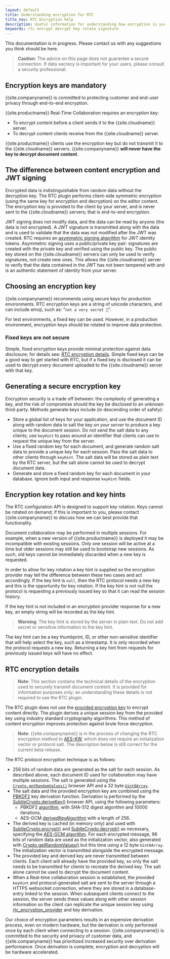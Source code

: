 ```yaml
---
layout: default
title: Understanding encryption for RTC
title_nav: RTC Encryption help
description: Useful information for understanding how encryption is used with RTC
keywords: rtc encrypt decrypt key rotate signature
---
```


This documentation is in progress. Please contact us with any suggestions you think should be here.

> **Caution**: The advice on this page does not guarantee a secure connection. If data secrecy is important for your users, please consult a security professional.

## Encryption keys are mandatory

{{site.companyname}} is committed to protecting customer and end-user privacy through end-to-end encryption.

{{site.productname}} Real-Time Collaboration requires an encryption key:

- To encrypt content before a client sends it to the {{site.cloudname}} server.
- To decrypt content clients receive from the {{site.cloudname}} server.

{{site.productname}} clients use the encryption key but do not transmit it to the {{site.cloudname}} servers. {{site.companyname}} **will never have the key to decrypt document content**.

## The difference between content encryption and JWT signing

Encrypted data is indistinguishable from random data without the decryption key. The RTC plugin performs client-side symmetric encryption (using the same key for encryption and decryption) on the editor content. The encryption key is provided to the client by your server, and is never sent to the {{site.cloudname}} servers; that is end-to-end encryption.

JWT signing does not modify data, and the data can be read by anyone (the data is not encrypted). A JWT signature is transmitted along with the data and is used to validate that the data was not modified after the JWT was created. RTC requires an [asymmetric signing algorithm]({{site.baseurl}}/rtc/jwt-authentication/#supportedalgorithms) for JWT identity tokens. Asymmetric signing uses a public/private key pair: signatures are created with the private key and verified using the public key. The public key stored on the {{site.cloudname}} servers can only be used to verify signatures, not create new ones. This allows the {{site.cloudname}} server to verify that the data contained in the JWT has not been tampered with and is an authentic statement of identity from your server.

## Choosing an encryption key

{{site.companyname}} recommends using secure keys for production environments. RTC encryption keys are a string of unicode characters, and can include emoji, such as: "`not a very secret 🔑`".

For test environments, a fixed key can be used. However, in a production environment, encryption keys should be rotated to improve data protection.

### Fixed keys are not secure

Simple, fixed encryption keys provide minimal protection against data disclosure; for details see: [RTC encryption details](#rtcencryptiondetails). Simple fixed keys can be a good way to get started with RTC, but if a fixed key is disclosed it can be used to decrypt _every_ document uploaded to the {{site.cloudname}} server with that key.

## Generating a secure encryption key

Encryption security is a trade off between: the complexity of generating a key, and the risk of compromise should the key be disclosed to an unknown third-party. Methods generate keys include (in descending order of safety):

* Store a global list of keys for your application, and use the document ID along with random data to salt the key _on your server_ to produce a key unique to the document session. Do not send the salt data to any clients; use `keyHint` to pass around an identifier that clients can use to request the unique key from the server.
* Use a fixed random key for each document, and generate random salt data to provide a unique key for each session. Pass the salt data to other clients through `keyHint`. The salt data will be stored as plain text by the RTC server, but the salt alone cannot be used to decrypt document data.
* Generate and store a fixed random key for each document in your database. Ignore both input and response `keyHint` fields.

## Encryption key rotation and key hints

The RTC configuration API is designed to support key rotation. Keys cannot be rotated on demand; if this is important to you, please contact {{site.companyname}} to discuss how we can best provide that functionality.

Document collaboration may be performed in multiple sessions. For example, when a new version of {{site.productname}} is deployed it may be incompatible with existing sessions. Only one session will be active at a time but older sessions may still be used to bootstrap new sessions. As such, old keys cannot be immediately discarded when a new key is requested.

In order to allow for key rotation a key hint is supplied so the encryption provider may tell the difference between these two cases and act accordingly. If the key hint is `null`, then the RTC protocol needs a new key and this is the opportunity for key rotation. If the key hint is not null the protocol is requesting a previously issued key so that it can read the session history.

If the key hint is not included in an encryption provider response for a new key, an empty string will be recorded as the key hint.

> **Warning**: The key hint is stored by the server in plain text. Do not add secret or sensitive information to the key hint.

The key hint can be a key thumbprint, ID, or other non-sensitive identifier that will help select the key, such as a timestamp. It is only recorded when the protocol requests a new key. Returning a key hint from requests for previously issued keys will have no effect.

## RTC encryption details

> **Note**: This section contains the technical details of the encryption used to securely transmit document content. It is provided for information purposes only; an understanding these details is not required to use the RTC plugin.

The RTC plugin does not use the [provided encryption key]({{site.baseurl}}/rtc/configuration#rtc_encryption_provider) to encrypt content directly. The plugin derives a unique session key from the provided key using industry standard cryptography algorithms. This method of content encryption improves protection against brute force decryption.

> **Note**: {{site.companyname}} is in the process of changing the RTC encryption method to [AES-KW](https://developer.mozilla.org/en-US/docs/Web/API/SubtleCrypto/wrapKey), which does not require an initialization vector or protocol salt. The description below is still correct for the current beta release.

The RTC protocol encryption technique is as follows:
* 256 bits of random data are generated as the salt for each session. As described above, each document ID used for collaboration may have multiple sessions. The salt is generated using the [`Crypto.getRandomValues()`](https://developer.mozilla.org/en-US/docs/Web/API/Crypto/getRandomValues) browser API and a 32 byte [`Uint8Array`](https://developer.mozilla.org/en-US/docs/Web/JavaScript/Reference/Global_Objects/Uint8Array).
* The salt data and the provided encryption key are combined using the [PBKDF2](https://en.wikipedia.org/wiki/PBKDF2) key derivation function. Derivation is performed by the [SubtleCrypto.deriveKey()](https://developer.mozilla.org/en-US/docs/Web/API/SubtleCrypto/deriveKey) browser API, using the following parameters:
  * PBKDF2 [algorithm](https://developer.mozilla.org/en-US/docs/Web/API/Pbkdf2Params), with SHA-512 digest algorithm and 10000 iterations,
  * AES-GCM [derivedKeyAlgorithm](https://developer.mozilla.org/en-US/docs/Web/API/AesKeyGenParams) with a length of 256.
* The derived key is cached (in memory only) and used with [SubtleCrypto.encrypt()](https://developer.mozilla.org/en-US/docs/Web/API/SubtleCrypto/encrypt) and [SubtleCrypto.decrypt()](https://developer.mozilla.org/en-US/docs/Web/API/SubtleCrypto/decrypt) as necessary, specifying the [AES-GCM algorithm](https://developer.mozilla.org/en-US/docs/Web/API/AesGcmParams). For each encrypted message, 96 bits of random data are used as the initialization vector, also generated with [Crypto.getRandomValues()](https://developer.mozilla.org/en-US/docs/Web/API/Crypto/getRandomValues) but this time using a 12 byte `Uint8Array`. The initialization vector is transmitted alongside the encrypted message.
* The provided key and derived key are never transmitted between clients. Each client will already have the provided key, so only the salt needs to be transmitted for clients to recreate the derived key. The salt alone cannot be used to decrypt the document content.
* When a Real-time collaboration session is established, the provided `keyHint` and protocol-generated salt are sent to the server through a HTTPS websocket connection, where they are stored in a database-entry linked to the session. When subsequent clients connect to the session, the server sends these values along with other session information so the client can replicate the unique session key using [rtc_encryption_provider]({{site.baseurl}}/rtc/configuration#rtc_encryption_provider) and key derivation.

Our choice of encryption parameters results in an expensive derivation process, even on modern hardware, but the derivation is only performed once by each client when connecting to a session. {{site.companyname}} is committed to the security and privacy of customer data, and {{site.companyname}} has prioritized increased security over derivation performance. Once derivation is complete, encryption and decryption will be hardware accelerated.
